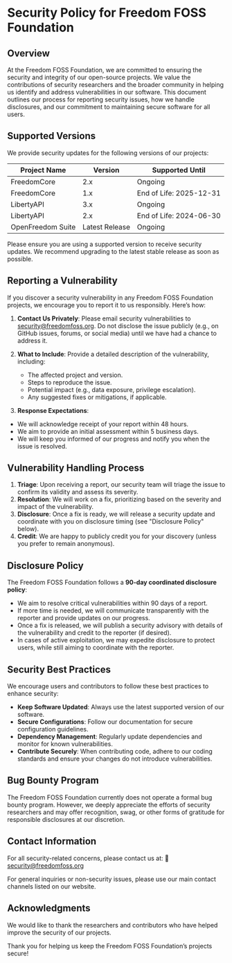 <!--
SPDX-FileCopyrightText: © 2025 Broadsage

SPDX-License-Identifier: Apache-2.0
-->

# Security Policy for Freedom FOSS Foundation

## Overview

At the Freedom FOSS Foundation, we are committed to ensuring the security and integrity of our open-source projects. We value the contributions of security researchers and the broader community in helping us identify and address vulnerabilities in our software. This document outlines our process for reporting security issues, how we handle disclosures, and our commitment to maintaining secure software for all users.

## Supported Versions

We provide security updates for the following versions of our projects:

| Project Name       | Version        | Supported Until       |
|--------------------|----------------|-----------------------|
| FreedomCore        | 2.x            | Ongoing               |
| FreedomCore        | 1.x            | End of Life: 2025-12-31 |
| LibertyAPI         | 3.x            | Ongoing               |
| LibertyAPI         | 2.x            | End of Life: 2024-06-30 |
| OpenFreedom Suite  | Latest Release | Ongoing               |

Please ensure you are using a supported version to receive security updates. We recommend upgrading to the latest stable release as soon as possible.

## Reporting a Vulnerability

If you discover a security vulnerability in any Freedom FOSS Foundation projects, we encourage you to report it to us responsibly. Here’s how:

1. **Contact Us Privately**:
   Please email security vulnerabilities to [security@freedomfoss.org](mailto:security@freedomfoss.org). Do not disclose the issue publicly (e.g., on GitHub issues, forums, or social media) until we have had a chance to address it.

2. **What to Include**:
   Provide a detailed description of the vulnerability, including:
   - The affected project and version.
   - Steps to reproduce the issue.
   - Potential impact (e.g., data exposure, privilege escalation).
   - Any suggested fixes or mitigations, if applicable.

3. **Response Expectations**:

- We will acknowledge receipt of your report within 48 hours.
- We aim to provide an initial assessment within 5 business days.
- We will keep you informed of our progress and notify you when the issue is resolved.

## Vulnerability Handling Process

1. **Triage**: Upon receiving a report, our security team will triage the issue to confirm its validity and assess its severity.
2. **Resolution**: We will work on a fix, prioritizing based on the severity and impact of the vulnerability.
3. **Disclosure**: Once a fix is ready, we will release a security update and coordinate with you on disclosure timing (see "Disclosure Policy" below).
4. **Credit**: We are happy to publicly credit you for your discovery (unless you prefer to remain anonymous).

## Disclosure Policy

The Freedom FOSS Foundation follows a **90-day coordinated disclosure policy**:

- We aim to resolve critical vulnerabilities within 90 days of a report.
- If more time is needed, we will communicate transparently with the reporter and provide updates on our progress.
- Once a fix is released, we will publish a security advisory with details of the vulnerability and credit to the reporter (if desired).
- In cases of active exploitation, we may expedite disclosure to protect users, while still aiming to coordinate with the reporter.

## Security Best Practices

We encourage users and contributors to follow these best practices to enhance security:

- **Keep Software Updated**: Always use the latest supported version of our software.
- **Secure Configurations**: Follow our documentation for secure configuration guidelines.
- **Dependency Management**: Regularly update dependencies and monitor for known vulnerabilities.
- **Contribute Securely**: When contributing code, adhere to our coding standards and ensure your changes do not introduce vulnerabilities.

## Bug Bounty Program

The Freedom FOSS Foundation currently does not operate a formal bug bounty program. However, we deeply appreciate the efforts of security researchers and may offer recognition, swag, or other forms of gratitude for responsible disclosures at our discretion.

## Contact Information

For all security-related concerns, please contact us at:
📧 [security@freedomfoss.org](mailto:security@freedomfoss.org)

For general inquiries or non-security issues, please use our main contact channels listed on our website.

## Acknowledgments

We would like to thank the researchers and contributors who have helped improve the security of our projects.

Thank you for helping us keep the Freedom FOSS Foundation’s projects secure!
